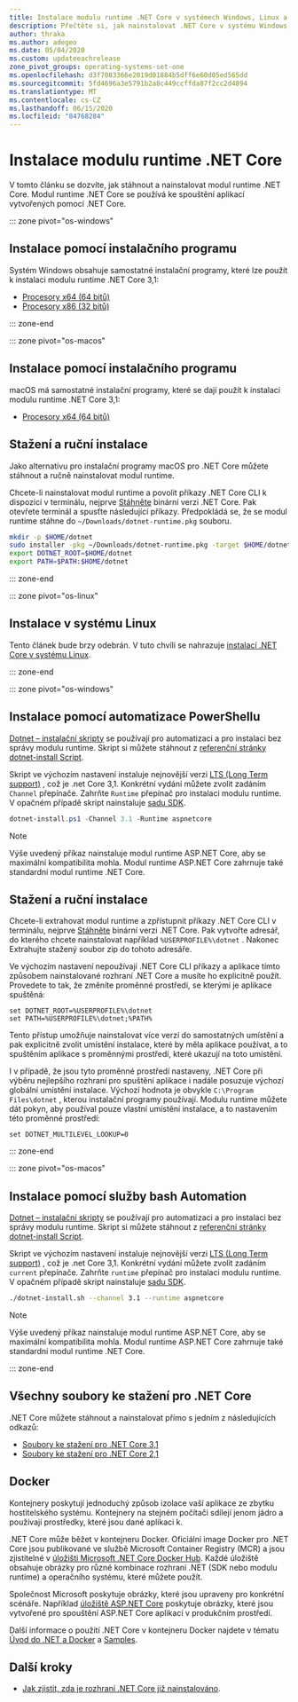 ```yaml
---
title: Instalace modulu runtime .NET Core v systémech Windows, Linux a macOS – .NET Core
description: Přečtěte si, jak nainstalovat .NET Core v systému Windows, Linux a macOS. Objevte závislosti potřebné ke spouštění aplikací .NET Core.
author: thraka
ms.author: adegeo
ms.date: 05/04/2020
ms.custom: updateeachrelease
zone_pivot_groups: operating-systems-set-one
ms.openlocfilehash: d3f7083366e2019d01884b5dff6e60d05ed565dd
ms.sourcegitcommit: 5fd4696a3e5791b2a8c449ccffda87f2cc2d4894
ms.translationtype: MT
ms.contentlocale: cs-CZ
ms.lasthandoff: 06/15/2020
ms.locfileid: "84768284"
---
```

# <a name="install-the-net-core-runtime"></a>Instalace modulu runtime .NET Core

V tomto článku se dozvíte, jak stáhnout a nainstalovat modul runtime .NET Core. Modul runtime .NET Core se používá ke spouštění aplikací vytvořených pomocí .NET Core.

::: zone pivot="os-windows"

## <a name="install-with-an-installer"></a>Instalace pomocí instalačního programu

Systém Windows obsahuje samostatné instalační programy, které lze použít k instalaci modulu runtime .NET Core 3,1:

- [Procesory x64 (64 bitů)](https://dotnet.microsoft.com/download/dotnet-core/3.1)
- [Procesory x86 (32 bitů)](https://dotnet.microsoft.com/download/dotnet-core/3.1)

::: zone-end

::: zone pivot="os-macos"

## <a name="install-with-an-installer"></a>Instalace pomocí instalačního programu

macOS má samostatné instalační programy, které se dají použít k instalaci modulu runtime .NET Core 3,1:

- [Procesory x64 (64 bitů)](https://dotnet.microsoft.com/download/dotnet-core/3.1)

## <a name="download-and-manually-install"></a>Stažení a ruční instalace

Jako alternativu pro instalační programy macOS pro .NET Core můžete stáhnout a ručně nainstalovat modul runtime.

Chcete-li nainstalovat modul runtime a povolit příkazy .NET Core CLI k dispozici v terminálu, nejprve [Stáhněte](#all-net-core-downloads) binární verzi .NET Core. Pak otevřete terminál a spusťte následující příkazy. Předpokládá se, že se modul runtime stáhne do `~/Downloads/dotnet-runtime.pkg` souboru.

```bash
mkdir -p $HOME/dotnet
sudo installer -pkg ~/Downloads/dotnet-runtime.pkg -target $HOME/dotnet
export DOTNET_ROOT=$HOME/dotnet
export PATH=$PATH:$HOME/dotnet
```

::: zone-end

::: zone pivot="os-linux"

## <a name="install-on-linux"></a>Instalace v systému Linux

Tento článek bude brzy odebrán. V tuto chvíli se nahrazuje [instalací .NET Core v systému Linux](linux.md).

::: zone-end

::: zone pivot="os-windows"

## <a name="install-with-powershell-automation"></a>Instalace pomocí automatizace PowerShellu

[Dotnet – instalační skripty](../tools/dotnet-install-script.md) se používají pro automatizaci a pro instalaci bez správy modulu runtime. Skript si můžete stáhnout z [referenční stránky dotnet-install Script](../tools/dotnet-install-script.md).

Skript ve výchozím nastavení instaluje nejnovější verzi [LTS (Long Term support)](https://dotnet.microsoft.com/platform/support/policy/dotnet-core) , což je .net Core 3,1. Konkrétní vydání můžete zvolit zadáním `Channel` přepínače. Zahrňte `Runtime` přepínač pro instalaci modulu runtime. V opačném případě skript nainstaluje [sadu SDK](sdk.md).

```powershell
dotnet-install.ps1 -Channel 3.1 -Runtime aspnetcore
```

> [!NOTE]
> Výše uvedený příkaz nainstaluje modul runtime ASP.NET Core, aby se maximální kompatibilita mohla. Modul runtime ASP.NET Core zahrnuje také standardní modul runtime .NET Core.

## <a name="download-and-manually-install"></a>Stažení a ruční instalace

Chcete-li extrahovat modul runtime a zpřístupnit příkazy .NET Core CLI v terminálu, nejprve [Stáhněte](#all-net-core-downloads) binární verzi .NET Core. Pak vytvořte adresář, do kterého chcete nainstalovat například `%USERPROFILE%\dotnet` . Nakonec Extrahujte stažený soubor zip do tohoto adresáře.

Ve výchozím nastavení nepoužívají .NET Core CLI příkazy a aplikace tímto způsobem nainstalované rozhraní .NET Core a musíte ho explicitně použít. Provedete to tak, že změníte proměnné prostředí, se kterými je aplikace spuštěná:

```console
set DOTNET_ROOT=%USERPROFILE%\dotnet
set PATH=%USERPROFILE%\dotnet;%PATH%
```

Tento přístup umožňuje nainstalovat více verzí do samostatných umístění a pak explicitně zvolit umístění instalace, které by měla aplikace používat, a to spuštěním aplikace s proměnnými prostředí, které ukazují na toto umístění.

I v případě, že jsou tyto proměnné prostředí nastaveny, .NET Core při výběru nejlepšího rozhraní pro spuštění aplikace i nadále posuzuje výchozí globální umístění instalace. Výchozí hodnota je obvykle `C:\Program Files\dotnet` , kterou instalační programy používají. Modulu runtime můžete dát pokyn, aby používal pouze vlastní umístění instalace, a to nastavením této proměnné prostředí:

```console
set DOTNET_MULTILEVEL_LOOKUP=0
```

::: zone-end

::: zone pivot="os-macos"

## <a name="install-with-bash-automation"></a>Instalace pomocí služby bash Automation

[Dotnet – instalační skripty](../tools/dotnet-install-script.md) se používají pro automatizaci a pro instalaci bez správy modulu runtime. Skript si můžete stáhnout z [referenční stránky dotnet-install Script](../tools/dotnet-install-script.md).

Skript ve výchozím nastavení instaluje nejnovější verzi [LTS (Long Term support)](https://dotnet.microsoft.com/platform/support/policy/dotnet-core) , což je .net Core 3,1. Konkrétní vydání můžete zvolit zadáním `current` přepínače. Zahrňte `runtime` přepínač pro instalaci modulu runtime. V opačném případě skript nainstaluje [sadu SDK](sdk.md).

```bash
./dotnet-install.sh --channel 3.1 --runtime aspnetcore
```

> [!NOTE]
> Výše uvedený příkaz nainstaluje modul runtime ASP.NET Core, aby se maximální kompatibilita mohla. Modul runtime ASP.NET Core zahrnuje také standardní modul runtime .NET Core.

::: zone-end

## <a name="all-net-core-downloads"></a>Všechny soubory ke stažení pro .NET Core

.NET Core můžete stáhnout a nainstalovat přímo s jedním z následujících odkazů:

- [Soubory ke stažení pro .NET Core 3,1](https://dotnet.microsoft.com/download/dotnet-core/3.1)
- [Soubory ke stažení pro .NET Core 2,1](https://dotnet.microsoft.com/download/dotnet-core/2.1)

## <a name="docker"></a>Docker

Kontejnery poskytují jednoduchý způsob izolace vaší aplikace ze zbytku hostitelského systému. Kontejnery na stejném počítači sdílejí jenom jádro a používají prostředky, které jsou dané aplikaci k.

.NET Core může běžet v kontejneru Docker. Oficiální image Docker pro .NET Core jsou publikované ve službě Microsoft Container Registry (MCR) a jsou zjistitelné v [úložišti Microsoft .NET Core Docker Hub](https://hub.docker.com/_/microsoft-dotnet-core/). Každé úložiště obsahuje obrázky pro různé kombinace rozhraní .NET (SDK nebo modulu runtime) a operačního systému, které můžete použít.

Společnost Microsoft poskytuje obrázky, které jsou upraveny pro konkrétní scénáře. Například [úložiště ASP.NET Core](https://hub.docker.com/_/microsoft-dotnet-core-aspnet/) poskytuje obrázky, které jsou vytvořené pro spouštění ASP.NET Core aplikací v produkčním prostředí.

Další informace o použití .NET Core v kontejneru Docker najdete v tématu [Úvod do .NET a Docker](../docker/introduction.md) a [Samples](https://github.com/dotnet/dotnet-docker/blob/master/samples/README.md).

## <a name="next-steps"></a>Další kroky

- [Jak zjistit, zda je rozhraní .NET Core již nainstalováno](how-to-detect-installed-versions.md).
